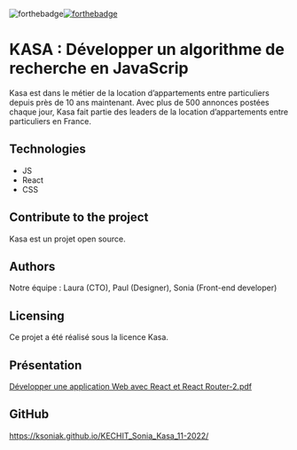 ![forthebadge](https://forthebadge.com/images/badges/made-with-javascript.svg)[![forthebadge](https://forthebadge.com/images/badges/uses-css.svg)](https://forthebadge.com)

# KASA : Développer un algorithme de recherche en JavaScrip

Kasa est dans le métier de la location d’appartements entre particuliers depuis près de 10 ans maintenant. Avec plus de 500 annonces postées chaque jour, Kasa fait partie des leaders de la location d’appartements entre particuliers en France.

## Technologies
- JS
- React
- CSS

## Contribute to the project

Kasa est un projet open source.

## Authors

Notre équipe : Laura (CTO), Paul (Designer), Sonia (Front-end developer)

## Licensing

Ce projet a été réalisé sous la licence Kasa.

## Présentation

[Développer une application Web avec React et React Router-2.pdf](https://github.com/KsoniaK/KECHIT_Sonia_Kasa_11-2022/files/10951849/Developper.une.application.Web.avec.React.et.React.Router-2.pdf)


## GitHub

https://ksoniak.github.io/KECHIT_Sonia_Kasa_11-2022/
